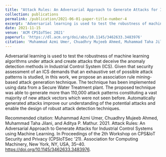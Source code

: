 ```yaml
---
title: "Attack Rules: An Adversarial Approach to Generate Attacks for Industrial Control Systems using Machine Learning"
collection: publications
permalink: /publication/2021-06-01-paper-title-number-4
excerpt: 'Adversarial learning is used to test the robustness of machine learning algorithms under attack and create attacks that deceive the anomaly detection methods in Industrial Control System (ICS). Given that security assessment of an ICS demands that an exhaustive set of possible attack patterns is studied, in this work, we propose an association rule mining-based attack generation technique. The technique has been implemented using data from a Secure Water Treatment plant. The proposed technique was able to generate more than 110,000 attack patterns constituting a vast majority of new attack vectors which were not seen before. Automatically generated attacks improve our understanding of the potential attacks and enable the design of robust attack detection techniques.'
date: 2021-11-15
venue: 'ACM CPSIoTSec 2021'
paperurl: 'https://dl.acm.org/doi/abs/10.1145/3462633.3483976'
citation: 'Muhammad Azmi Umer, Chuadhry Mujeeb Ahmed, Muhammad Taha Jilani, and Aditya P. Mathur. 2021. Attack Rules: An Adversarial Approach to Generate Attacks for Industrial Control Systems using Machine Learning. In Proceedings of the 2th Workshop on CPS&IoT Security and Privacy (CPSIoTSec '21). Association for Computing Machinery, New York, NY, USA, 35–40. https://doi.org/10.1145/3462633.3483976'
---
```

Adversarial learning is used to test the robustness of machine learning algorithms under attack and create attacks that deceive the anomaly detection methods in Industrial Control System (ICS). Given that security assessment of an ICS demands that an exhaustive set of possible attack patterns is studied, in this work, we propose an association rule mining-based attack generation technique. The technique has been implemented using data from a Secure Water Treatment plant. The proposed technique was able to generate more than 110,000 attack patterns constituting a vast majority of new attack vectors which were not seen before. Automatically generated attacks improve our understanding of the potential attacks and enable the design of robust attack detection techniques.


Recommended citation: Muhammad Azmi Umer, Chuadhry Mujeeb Ahmed, Muhammad Taha Jilani, and Aditya P. Mathur. 2021. Attack Rules: An Adversarial Approach to Generate Attacks for Industrial Control Systems using Machine Learning. In Proceedings of the 2th Workshop on CPS&IoT Security and Privacy (CPSIoTSec '21). Association for Computing Machinery, New York, NY, USA, 35–40. https://doi.org/10.1145/3462633.3483976.